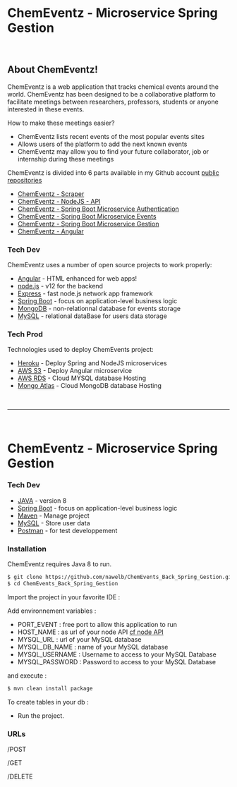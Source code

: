 # ChemEventz - Microservice Spring Gestion
&nbsp;
## About ChemEventz!

ChemEventz is a web application that tracks chemical events around the world. 
ChemEventz has been designed to be a collaborative platform to facilitate meetings between researchers, professors, students or anyone interested in these events.

How to make these meetings easier?
  - ChemEventz lists recent events of the most popular events sites
  - Allows users of the platform to add the next known events
  - ChemEventz may allow you to find your future collaborator, job or internship during these meetings


ChemEventz is divided into 6 parts available in my Github account  [public repositories][Git]
  - [ChemEventz - Scraper][GitScrap]  
  - [ChemEventz - NodeJS - API][GitNodeJS] 
  - [ChemEventz - Spring Boot Microservice Authentication][GitSpringAuth]
  - [ChemEventz - Spring Boot Microservice Events][GitSpringEvents]
  - [ChemEventz - Spring Boot Microservice Gestion][GitSpringGestion]  
  - [ChemEventz - Angular][GitAngular]

  
### Tech Dev

ChemEventz uses a number of open source projects to work properly:

* [Angular] - HTML enhanced for web apps!
* [node.js] - v12 for the backend
* [Express] - fast node.js network app framework 
* [Spring Boot] - focus on application-level business logic
* [MongoDB] - non-relationnal database for events storage
* [MySQL] - relational dataBase for users data storage

### Tech Prod

Technologies used to deploy ChemEvents project:

* [Heroku] - Deploy Spring and NodeJS microservices
* [AWS S3] - Deploy Angular microservice
* [AWS RDS] - Cloud MYSQL database Hosting
* [Mongo Atlas] - Cloud MongoDB database Hosting

&nbsp;
______________________________________
&nbsp;
# ChemEventz - Microservice Spring Gestion

### Tech Dev

* [JAVA] - version 8 
* [Spring Boot] - focus on application-level business logic
* [Maven] - Manage project 
* [MySQL] - Store user data
* [Postman] - for test developpement


### Installation

ChemEventz requires Java 8 to run.


```sh
$ git clone https://github.com/nawelb/ChemEvents_Back_Spring_Gestion.git
$ cd ChemEvents_Back_Spring_Gestion
```
Import the project in your favorite IDE :

Add environnement variables :
 - PORT_EVENT : free port to allow this application to run
 - HOST_NAME : as url of your node API [cf node API]
 - MYSQL_URL : url of your MySQL database
 - MYSQL_DB_NAME : name of your MySQL database
 - MYSQL_USERNAME : Username to access to your MySQL Database
 - MYSQL_PASSWORD : Password to access to your MySQL Database
 
and execute : 
```sh
$ mvn clean install package
```
To create tables in your db :
- Run the project.



### URLs

/POST



/GET



/DELETE




[//]: # (These are reference links used in the body of this note and get stripped out when the markdown processor does its job. There is no need to format nicely because it shouldn't be seen. Thanks SO - http://stackoverflow.com/questions/4823468/store-comments-in-markdown-syntax)

  [Maven]: <https://maven.apache.org/>
  [Java]:<https://www.java.com/fr/download/>
  [Git]: <https://github.com/nawelb>
  [node.js]: <http://nodejs.org>
  [express]: <http://expressjs.com>
  [Angular]: <https://angular.io>
  [Heroku]: <https://heroku.com>
  [Spring Boot]: <https://spring.io/projects/spring-boot>
  [Spring Security]: <https://spring.io/guides/topicals/spring-security-architecture>
  [JWT]: <https://jwt.io/introduction/>
  [GitAngular]: <https://github.com/nawelb/ChemEvents_Front_Angular_Security>
  [GitSpringGestion]:<https://github.com/nawelb/ChemEvents_Back_Spring_Gestion>
  [GitSpringEvents]: <https://github.com/nawelb/ChemEvents_Back_Spring_Events>
  [GitSpringAuth]: <https://github.com/nawelb/ChemEvents_Back_Spring_Security>
  [GitNodeJS]: <https://github.com/nawelb/ChemEvents_Back_NodeJS>
  [cf node API]: <https://github.com/nawelb/ChemEvents_Back_NodeJS>
  [GitScrap]: <https://github.com/nawelb/ChemEvents_Scraper>
  [cf scraping project]: <https://github.com/nawelb/ChemEvents_Scraper>
  [AWS S3]: <https://docs.aws.amazon.com/AmazonS3/latest/dev/WebsiteHosting.html>
  [AWS RDS]: <https://aws.amazon.com/fr/rds/>
  [Mongo Atlas]: <https://www.mongodb.com/cloud/atlas>
  [MongoDB]: <https://www.mongodb.com/fr>
  [MySQL]: <https://www.mysql.com/fr/>
 [Postman]: <https://www.postman.com/>